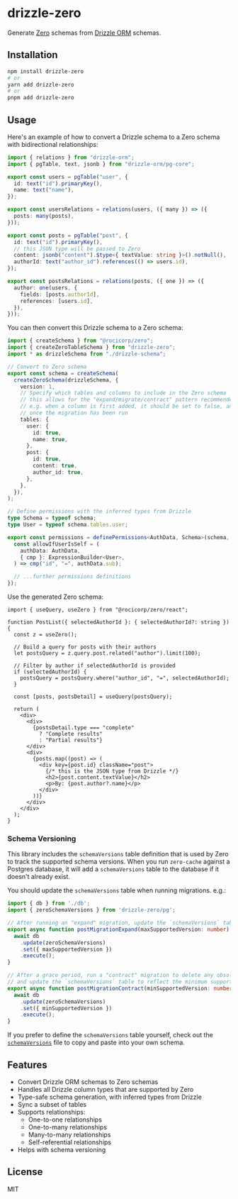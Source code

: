 # drizzle-zero

Generate [Zero](https://zero.rocicorp.dev/) schemas from [Drizzle ORM](https://orm.drizzle.team) schemas.

## Installation

```bash
npm install drizzle-zero
# or
yarn add drizzle-zero
# or
pnpm add drizzle-zero
```

## Usage

Here's an example of how to convert a Drizzle schema to a Zero schema with bidirectional relationships:

```ts
import { relations } from "drizzle-orm";
import { pgTable, text, jsonb } from "drizzle-orm/pg-core";

export const users = pgTable("user", {
  id: text("id").primaryKey(),
  name: text("name"),
});

export const usersRelations = relations(users, ({ many }) => ({
  posts: many(posts),
}));

export const posts = pgTable("post", {
  id: text("id").primaryKey(),
  // this JSON type will be passed to Zero
  content: jsonb("content").$type<{ textValue: string }>().notNull(),
  authorId: text("author_id").references(() => users.id),
});

export const postsRelations = relations(posts, ({ one }) => ({
  author: one(users, {
    fields: [posts.authorId],
    references: [users.id],
  }),
}));
```

You can then convert this Drizzle schema to a Zero schema:

```ts
import { createSchema } from "@rocicorp/zero";
import { createZeroTableSchema } from "drizzle-zero";
import * as drizzleSchema from "./drizzle-schema";

// Convert to Zero schema
export const schema = createSchema(
  createZeroSchema(drizzleSchema, {
    version: 1,
    // Specify which tables and columns to include in the Zero schema
    // this allows for the "expand/migrate/contract" pattern recommended in the Zero docs
    // e.g. when a column is first added, it should be set to false, and then changed to true
    // once the migration has been run
    tables: {
      user: {
        id: true,
        name: true,
      },
      post: {
        id: true,
        content: true,
        author_id: true,
      },
    },
  }),
);

// Define permissions with the inferred types from Drizzle
type Schema = typeof schema;
type User = typeof schema.tables.user;

export const permissions = definePermissions<AuthData, Schema>(schema, () => {
  const allowIfUserIsSelf = (
    authData: AuthData,
    { cmp }: ExpressionBuilder<User>,
  ) => cmp("id", "=", authData.sub);

  // ...further permissions definitions
});
```

Use the generated Zero schema:

```tsx
import { useQuery, useZero } from "@rocicorp/zero/react";

function PostList({ selectedAuthorId }: { selectedAuthorId?: string }) {
  const z = useZero();

  // Build a query for posts with their authors
  let postsQuery = z.query.post.related("author").limit(100);

  // Filter by author if selectedAuthorId is provided
  if (selectedAuthorId) {
    postsQuery = postsQuery.where("author_id", "=", selectedAuthorId);
  }

  const [posts, postsDetail] = useQuery(postsQuery);

  return (
    <div>
      <div>
        {postsDetail.type === "complete"
          ? "Complete results"
          : "Partial results"}
      </div>
      <div>
        {posts.map((post) => (
          <div key={post.id} className="post">
            {/* this is the JSON type from Drizzle */}
            <h2>{post.content.textValue}</h2>
            <p>By: {post.author?.name}</p>
          </div>
        ))}
      </div>
    </div>
  );
}
```

### Schema Versioning

This library includes the `schemaVersions` table definition that is used by Zero to track the supported schema versions.
When you run `zero-cache` against a Postgres database, it will add a `schemaVersions` table to the database if it doesn't already exist.

You should update the `schemaVersions` table when running migrations. e.g.:

```ts
import { db } from './db';
import { zeroSchemaVersions } from 'drizzle-zero/pg';

// After running an "expand" migration, update the `schemaVersions` table to reflect the new supported schema version
export async function postMigrationExpand(maxSupportedVersion: number) {
  await db
    .update(zeroSchemaVersions)
    .set({ maxSupportedVersion })
    .execute();
}

// After a grace period, run a "contract" migration to delete any obsolete rows/tables
// and update the `schemaVersions` table to reflect the minimum supported schema version
export async function postMigrationContract(minSupportedVersion: number) {
  await db
    .update(zeroSchemaVersions)
    .set({ minSupportedVersion })
    .execute();
}
```

If you prefer to define the `schemaVersions` table yourself, check out the [`schemaVersions`](./src/pg/index.ts) file to copy and paste into your own schema.

## Features

- Convert Drizzle ORM schemas to Zero schemas
- Handles all Drizzle column types that are supported by Zero
- Type-safe schema generation, with inferred types from Drizzle
- Sync a subset of tables
- Supports relationships:
  - One-to-one relationships
  - One-to-many relationships
  - Many-to-many relationships
  - Self-referential relationships
- Helps with schema versioning

## License

MIT
